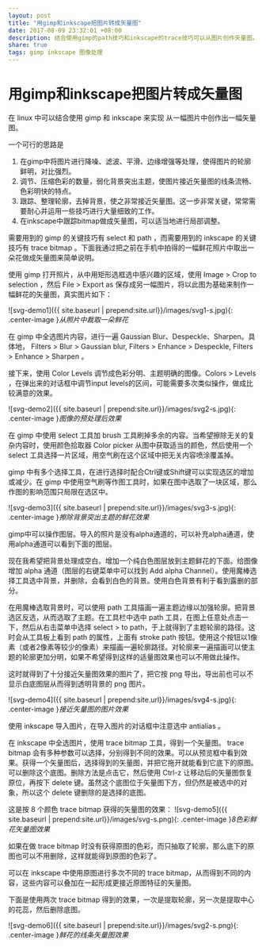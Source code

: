 ```yaml
---
layout: post
title: "用gimp和inkscape把图片转成矢量图"
date: 2017-08-09 23:32:01 +08:00
description: 结合使用gimp的path技巧和inkscape的trace技巧可以从图片创作矢量图。
share: true
tags: gimp inkscape 图像处理
---
```


# 用gimp和inkscape把图片转成矢量图

在 linux 中可以结合使用 gimp 和 inkscape 来实现
从一幅图片中创作出一幅矢量图。

一个可行的思路是
 1. 在gimp中将图片进行降噪、滤波、平滑、边缘增强等处理，使得图片的轮廓鲜明，对比强烈。
 2. 调节、压缩色彩的数量，弱化背景突出主题，使图片接近矢量图的线条流畅、色彩明快的特点。
 3. 跟踪、整理轮廓，去掉背景，使之非常接近矢量图。这一步非常关键，常常需要耐心并运用一些技巧进行大量细致的工作。
 4. 在inkscape中跟踪bitmap做成矢量图，可以适当地进行局部调整。

需要用到的 gimp 的关键技巧有 select 和 path ，而需要用到的 inkscape 的关键技巧有 trace bitmap 。下面我通过把之前在手机中拍得的一幅鲜花照片中取出一朵花做成矢量图来简单说明。

使用 gimp 打开照片，从中用矩形选框选中感兴趣的区域，使用 Image > Crop to selection ，然后 File > Export as 保存成另一幅图片，将以此图为基础来制作一幅鲜花的矢量图，真实图片如下：

![svg-demo1]({{ site.baseurl | prepend:site.url}}/images/svg1-s.jpg){: .center-image }*从照片中裁取一朵鲜花*

在 gimp 中全选图片内容，进行一遍 Gaussian Blur、Despeckle、Sharpen。具体地， Filters > Blur > Gaussian blur, Filters > Enhance > Despeckle, Filters > Enhance > Sharpen 。

接下来，使用 Color Levels 调节成色彩分明、主题明确的图像。Colors > Levels ，在弹出来的对话框中调节input levels的区间，可能需要多次类似操作，做成比较满意的效果。

![svg-demo2]({{ site.baseurl | prepend:site.url}}/images/svg2-s.jpg){: .center-image }*图像的预处理后效果*

在 gimp 中使用 select 工具加 brush 工具刷掉多余的内容。当希望擦除无关的复杂内容时，使用颜色拾取器 Color picker 从图中获取适当的颜色，然后使用一个 select 工具选择一片区域，用空气刷在这个区域中把无关内容喷涂覆盖掉。

gimp 中有多个选择工具，在进行选择时配合Ctrl键或Shift键可以实现选区的增加或减少。在 gimp 中使用空气刷等作图工具时，如果在图中选取了一块区域，那么作图的影响范围只局限在选区中。

![svg-demo3]({{ site.baseurl | prepend:site.url}}/images/svg3-s.jpg){: .center-image }*擦除背景突出主题的鲜花效果*

gimp中可以操作图层。导入的照片是没有alpha通道的，可以补充alpha通道，使用alpha通道可以看到下面的图层。

现在我希望把背景处理成空白。增加一个纯白色图层放到主题鲜花的下面。给图像增加 alpha 通道（图层的右键菜单中可以找到 Add alpha Channel）。使用魔棒选择工具选中背景，并删除，会看到白色的背景。使用白色背景有利于看到露删的部分。

在用魔棒选取背景时，可以使用 path 工具描画一遍主题边缘以加强轮廓。把背景选区反选，从而选取了主题。在工具栏中选中 path 工具，在图上任意处点击一下，然后从右击菜单中选择 select > to path，于上就得到了主题轮廓的路径。这时会从工具板上看到 path 的属性，上面有 stroke path 按钮。使用这个按钮以1像素（或者2像素等较少的像素）来描画一遍轮廓路径。对轮廓来一遍描画可以使主题的轮廓更加分明，如果不希望得到这样的适量图效果也可以不用做此操作。

这时就得到了十分接近矢量图效果的图片了，把它按 png 导出，导出前也可以不显示白底图层从而得到透明背景的 png 图片。

![svg-demo4]({{ site.baseurl | prepend:site.url}}/images/svg4-s.jpg){: .center-image }*接近矢量图的图片效果*

使用 inkscape 导入图片，在导入图片的对话框中注意选中 antialias 。

在 inkscape 中全选图片，使用 trace bitmap 工具，得到一个矢量图。 trace bitmap 会有多种参数可以选择，分别得到不同的效果。可以从预览框中看到效果。获得一个矢量图后，选择得到的矢量图，并把它拖开就能看到它底下的原图。可以删除这个底图。删除方法是点击它，然后使用 Ctrl-z 让移动后的矢量图恢复原位，再按下 delete 键。虽然这个底图位于矢量图下方，但仍然是被选中的对象，所以这个 delete 键删除的是选择的底图。

这是按 8 个颜色 trace bitmap 获得的矢量图的效果：
![svg-demo5]({{ site.baseurl | prepend:site.url}}/images/svg-s.png){: .center-image }*8色彩鲜花矢量图效果*

如果在做 trace bitmap 时没有获得原图的色彩，而只抽取了轮廓，那么底下的原图也可以不用删除，这样就能得到原图的色彩了。

可以在 inkscape 中使用原图进行多次不同的 trace bitmap，从而得到不同的内容，这些内容可以叠加在一起形成更接近原图特征的矢量图。

下面是使用两次 trace bitmap 得到的效果，一次是提取轮廓，另一次是提取中心的花蕊，然后删除底图。

![svg-demo6]({{ site.baseurl | prepend:site.url}}/images/svg2-s.png){: .center-image }*鲜花的线条矢量图效果*

